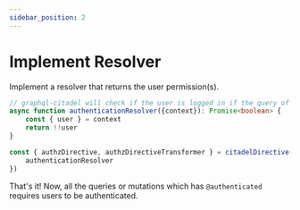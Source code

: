 ```yaml
---
sidebar_position: 2
---
```


# Implement Resolver

Implement a resolver that returns the user permission(s).

```typescript
// graphql-citadel will check if the user is logged in if the query of mutation has @authenticated
async function authenticationResolver({context}): Promise<boolean> {
    const { user } = context
    return !!user
}

const { authzDirective, authzDirectiveTransformer } = citadelDirective({
    authenticationResolver
})
```

That's it! Now, all the queries or mutations which has `@authenticated` requires users to be authenticated.
